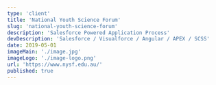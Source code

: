 ```yaml
---
type: 'client'
title: 'National Youth Science Forum'
slug: 'national-youth-science-forum'
description: 'Salesforce Powered Application Process'
devDescription: 'Salesforce / Visualforce / Angular / APEX / SCSS'
date: 2019-05-01
imageMain: './image.jpg'
imageLogo: './image-logo.png'
url: 'https://www.nysf.edu.au/'
published: true
---
```

